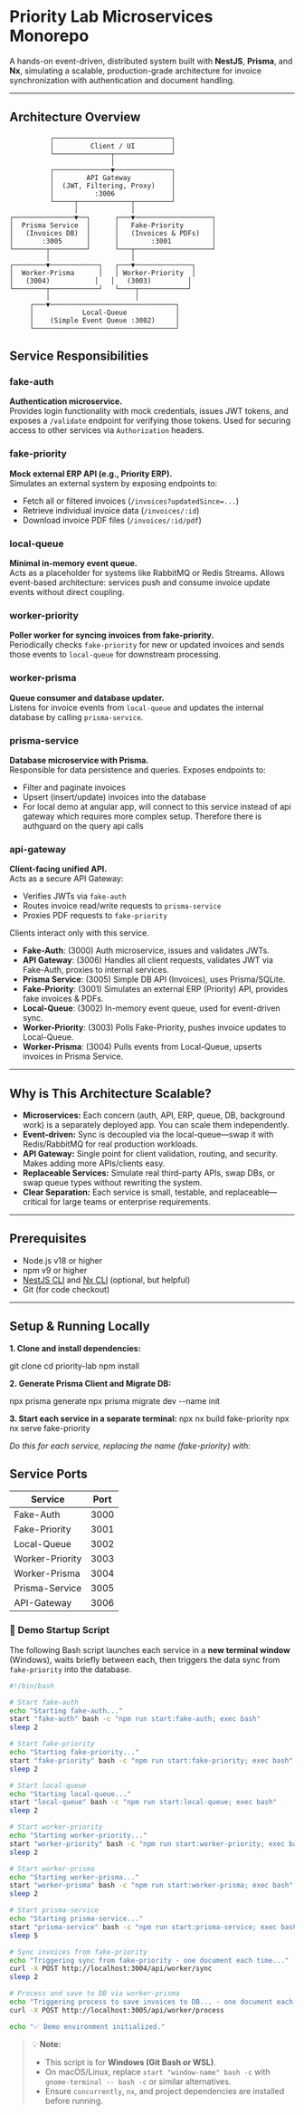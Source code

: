 # Priority Lab Microservices Monorepo

A hands-on event-driven, distributed system built with **NestJS**, **Prisma**, and **Nx**, simulating a scalable, production-grade architecture for invoice synchronization with authentication and document handling.

---

## Architecture Overview
              ┌─────────────────────────────┐
              │         Client / UI         │
              └──────────────┬──────────────┘
                             │
              ┌──────────────▼──────────────┐
              │        API Gateway          │
              │  (JWT, Filtering, Proxy)    │
              │          :3006              │
              └─────┬─────────────┬─────────┘
                    │             │
    ┌───────────────▼──┐      ┌───▼───────────────────┐
    │  Prisma Service  │      │   Fake-Priority       │
    │   (Invoices DB)  │      │   (Invoices & PDFs)   │
    │       :3005      │      │        :3001          │
    └────────┬─────────┘      └───┬───────────────────┘
             │                    │
    ┌────────▼────────────┐   ┌───▼──────────────┐
    │  Worker-Prisma      │   │ Worker-Priority  │
    │   (3004)           │   │   (3003)         │
    └────────┬────────────┘   └────┬────────────┘
             │                     │
         ┌───▼───────────────────────────────┐
         │            Local-Queue            │
         │    (Simple Event Queue :3002)     │
         └───────────────────────────────────┘
## Service Responsibilities

### fake-auth
**Authentication microservice.**  
Provides login functionality with mock credentials, issues JWT tokens, and exposes a `/validate` endpoint for verifying those tokens. Used for securing access to other services via `Authorization` headers.

### fake-priority
**Mock external ERP API (e.g., Priority ERP).**  
Simulates an external system by exposing endpoints to:
- Fetch all or filtered invoices (`/invoices?updatedSince=...`)
- Retrieve individual invoice data (`/invoices/:id`)
- Download invoice PDF files (`/invoices/:id/pdf`)

### local-queue
**Minimal in-memory event queue.**  
Acts as a placeholder for systems like RabbitMQ or Redis Streams. Allows event-based architecture: services push and consume invoice update events without direct coupling.

### worker-priority
**Poller worker for syncing invoices from fake-priority.**  
Periodically checks `fake-priority` for new or updated invoices and sends those events to `local-queue` for downstream processing.

### worker-prisma
**Queue consumer and database updater.**  
Listens for invoice events from `local-queue` and updates the internal database by calling `prisma-service`.

### prisma-service
**Database microservice with Prisma.**  
Responsible for data persistence and queries. Exposes endpoints to:
- Filter and paginate invoices
- Upsert (insert/update) invoices into the database
- For local demo at angular app, will connect to this service instead of api gateway which requires more complex setup. Therefore there is authguard on the query api calls

### api-gateway
**Client-facing unified API.**  
Acts as a secure API Gateway:
- Verifies JWTs via `fake-auth`
- Routes invoice read/write requests to `prisma-service`
- Proxies PDF requests to `fake-priority`

Clients interact only with this service.

- **Fake-Auth**: (3000) Auth microservice, issues and validates JWTs.
- **API Gateway**: (3006) Handles all client requests, validates JWT via Fake-Auth, proxies to internal services.
- **Prisma Service**: (3005) Simple DB API (Invoices), uses Prisma/SQLite.
- **Fake-Priority**: (3001) Simulates an external ERP (Priority) API, provides fake invoices & PDFs.
- **Local-Queue**: (3002) In-memory event queue, used for event-driven sync.
- **Worker-Priority**: (3003) Polls Fake-Priority, pushes invoice updates to Local-Queue.
- **Worker-Prisma**: (3004) Pulls events from Local-Queue, upserts invoices in Prisma Service.

---

## Why is This Architecture Scalable?

- **Microservices:** Each concern (auth, API, ERP, queue, DB, background work) is a separately deployed app. You can scale them independently.
- **Event-driven:** Sync is decoupled via the local-queue—swap it with Redis/RabbitMQ for real production workloads.
- **API Gateway:** Single point for client validation, routing, and security. Makes adding more APIs/clients easy.
- **Replaceable Services:** Simulate real third-party APIs, swap DBs, or swap queue types without rewriting the system.
- **Clear Separation:** Each service is small, testable, and replaceable—critical for large teams or enterprise requirements.

---

## Prerequisites

- Node.js v18 or higher
- npm v9 or higher
- [NestJS CLI](https://docs.nestjs.com/cli/overview) and [Nx CLI](https://nx.dev/) (optional, but helpful)
- Git (for code checkout)

---

## Setup & Running Locally

**1. Clone and install dependencies:**

git clone <your-repo-url>
cd priority-lab
npm install

**2. Generate Prisma Client and Migrate DB:**

npx prisma generate
npx prisma migrate dev --name init

**3. Start each service in a separate terminal:**
npx nx build fake-priority
npx nx serve fake-priority

*Do this for each service, replacing the name (fake-priority) with:*

## Service Ports

| Service          | Port |
|------------------|------|
| Fake-Auth        | 3000 |
| Fake-Priority    | 3001 |
| Local-Queue      | 3002 |
| Worker-Priority  | 3003 |
| Worker-Prisma    | 3004 |
| Prisma-Service   | 3005 |
| API-Gateway      | 3006 |
### 🚀 Demo Startup Script

The following Bash script launches each service in a **new terminal window** (Windows), waits briefly between each, then triggers the data sync from `fake-priority` into the database.

```bash
#!/bin/bash

# Start fake-auth
echo "Starting fake-auth..."
start "fake-auth" bash -c "npm run start:fake-auth; exec bash"
sleep 2

# Start fake-priority
echo "Starting fake-priority..."
start "fake-priority" bash -c "npm run start:fake-priority; exec bash"
sleep 2

# Start local-queue
echo "Starting local-queue..."
start "local-queue" bash -c "npm run start:local-queue; exec bash"
sleep 2

# Start worker-priority
echo "Starting worker-priority..."
start "worker-priority" bash -c "npm run start:worker-priority; exec bash"
sleep 2

# Start worker-prisma
echo "Starting worker-prisma..."
start "worker-prisma" bash -c "npm run start:worker-prisma; exec bash"
sleep 2

# Start prisma-service
echo "Starting prisma-service..."
start "prisma-service" bash -c "npm run start:prisma-service; exec bash"
sleep 5

# Sync invoices from fake-priority
echo "Triggering sync from fake-priority - one document each time..."
curl -X POST http://localhost:3004/api/worker/sync
sleep 2

# Process and save to DB via worker-prisma
echo "Triggering process to save invoices to DB... - one document each time "
curl -X POST http://localhost:3005/api/worker/process

echo "✅ Demo environment initialized."
```

> 💡 **Note:**
>
> * This script is for **Windows (Git Bash or WSL)**.
> * On macOS/Linux, replace `start "window-name" bash -c` with `gnome-terminal -- bash -c` or similar alternatives.
> * Ensure `concurrently`, `nx`, and project dependencies are installed before running.
